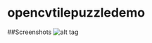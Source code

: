 # opencvtilepuzzledemo
##Screenshots
![alt tag](https://github.com/HERBSandSPICES/opencvtilepuzzledemo/blob/master/device-2015-12-08-163147.png)
